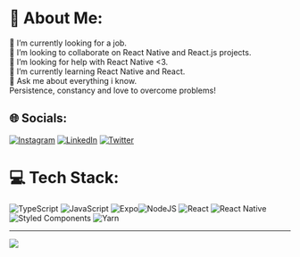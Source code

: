 # 💫 About Me:
🔭 I’m currently looking for a job.<br>👯 I’m looking to collaborate on React Native and React.js projects.<br>🤝 I’m looking for help with React Native <3.<br>🌱 I’m currently learning React Native and React.<br>💬 Ask me about everything  i know.<br>Persistence, constancy and love to overcome problems!

## 🌐 Socials:
[![Instagram](https://img.shields.io/badge/Instagram-%23E4405F.svg?logo=Instagram&logoColor=white)](https://instagram.com/alecastrovisk) [![LinkedIn](https://img.shields.io/badge/LinkedIn-%230077B5.svg?logo=linkedin&logoColor=white)](https://www.linkedin.com/in/alexandre-castro-7998a4158/) [![Twitter](https://img.shields.io/badge/Twitter-%231DA1F2.svg?logo=Twitter&logoColor=white)](https://twitter.com/Alecastrovisk) 

# 💻 Tech Stack:
![TypeScript](https://img.shields.io/badge/typescript-%23007ACC.svg?style=plastic&logo=typescript&logoColor=white) ![JavaScript](https://img.shields.io/badge/javascript-%23323330.svg?style=plastic&logo=javascript&logoColor=%23F7DF1E) ![Expo](https://img.shields.io/badge/expo-1C1E24?style=plastic&logo=expo&logoColor=#D04A37)![NodeJS](https://img.shields.io/badge/node.js-6DA55F?style=plastic&logo=node.js&logoColor=white) ![React](https://img.shields.io/badge/react-%2320232a.svg?style=plastic&logo=react&logoColor=%2361DAFB) ![React Native](https://img.shields.io/badge/react_native-%2320232a.svg?style=plastic&logo=react&logoColor=%2361DAFB) ![Styled Components](https://img.shields.io/badge/styled--components-DB7093?style=plastic&logo=styled-components&logoColor=white) ![Yarn](https://img.shields.io/badge/yarn-%232C8EBB.svg?style=plastic&logo=yarn&logoColor=white)

---
[![](https://visitcount.itsvg.in/api?id=alecastrovisk&icon=0&color=4)](https://visitcount.itsvg.in)
